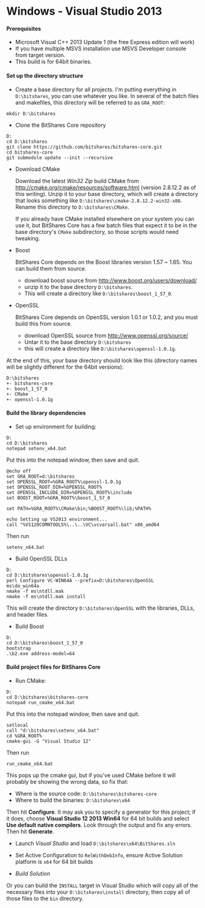 Windows - Visual Studio 2013
============================
#### Prerequisites ####
* Microsoft Visual C++ 2013 Update 1 (the free Express edition will work)
* If you have multiple MSVS installation use MSVS Developer console from target version.
* This build is for 64bit binaries.

#### Set up the directory structure ####
* Create a base directory for all projects.  I'm putting everything in
  `D:\bitshares`, you can use whatever you like.  In several of the batch files
  and makefiles, this directory will be referred to as `GRA_ROOT`:

```
mkdir D:\bitshares
```

* Clone the BitShares Core repository

```
D:
cd D:\bitshares
git clone https://github.com/bitshares/bitshares-core.git
cd bitshares-core
git submodule update --init --recursive
```

* Download CMake

  Download the latest *Win32 Zip* build CMake from
  http://cmake.org/cmake/resources/software.html (version 2.8.12.2 as of this
  writing).  Unzip it to your base directory, which will create a directory that
  looks something like `D:\bitshares\cmake-2.8.12.2-win32-x86`.  Rename this
  directory to `D:\bitshares\CMake`.

  If you already have CMake installed elsewhere on your system you can use it,
  but BitShares Core has a few batch files that expect it to be in the base
  directory's `CMake` subdirectory, so those scripts would need tweaking.

* Boost

   BitShares Core depends on the Boost libraries version 1.57 ~ 1.65.  You can build them from
   source.
   * download boost source from http://www.boost.org/users/download/
   * unzip it to the base directory `D:\bitshares`.
   * This will create a directory like `D:\bitshares\boost_1_57_0`.

* OpenSSL

   BitShares Core depends on OpenSSL version 1.0.1 or 1.0.2, and you must build this from source.
    * download OpenSSL source from http://www.openssl.org/source/
    * Untar it to the base directory `D:\bitshares`
    * this will create a directory like `D:\bitshares\openssl-1.0.1g`.

At the end of this, your base directory should look like this (directory names will
be slightly different for the 64bit versions):
```
D:\bitshares
+- bitshares-core
+- boost_1_57_0
+- CMake
+- openssl-1.0.1g
```

#### Build the library dependencies ####

* Set up environment for building:

```
D:
cd D:\bitshares
notepad setenv_x64.bat
```

Put this into the notepad window, then save and quit.

```
@echo off
set GRA_ROOT=d:\bitshares
set OPENSSL_ROOT=%GRA_ROOT%\openssl-1.0.1g
set OPENSSL_ROOT_DIR=%OPENSSL_ROOT%
set OPENSSL_INCLUDE_DIR=%OPENSSL_ROOT%\include
set BOOST_ROOT=%GRA_ROOT%\boost_1_57_0

set PATH=%GRA_ROOT%\CMake\bin;%BOOST_ROOT%\lib;%PATH%

echo Setting up VS2013 environment...
call "%VS120COMNTOOLS%\..\..\VC\vcvarsall.bat" x86_amd64
```

Then run

```
setenv_x64.bat
```


* Build OpenSSL DLLs
```
D:
cd D:\bitshares\openssl-1.0.1g
perl Configure VC-WIN64A --prefix=D:\bitshares\OpenSSL
ms\do_win64a
nmake -f ms\ntdll.mak
nmake -f ms\ntdll.mak install
```

  This will create the directory `D:\bitshares\OpenSSL` with the libraries, DLLs,
  and header files.

* Build Boost
```
D:
cd D:\bitshares\boost_1_57_0
bootstrap
.\b2.exe address-model=64
```

#### Build project files for BitShares Core ####

* Run CMake:

```
D:
cd D:\bitshares\bitshares-core
notepad run_cmake_x64.bat
```
Put this into the notepad window, then save and quit.
```
setlocal
call "d:\bitshares\setenv_x64.bat"
cd %GRA_ROOT%
cmake-gui -G "Visual Studio 12"
```
Then run
```
run_cmake_x64.bat
```

 This pops up the cmake gui, but if you've used CMake before it will probably be
 showing the wrong data, so fix that:
 * Where is the source code: `D:\bitshares\bitshares-core`
 * Where to build the binaries: `D:\bitshares\x64` 

 Then hit **Configure**.  It may ask you to specify a generator for this
 project; if it does, choose **Visual Studio 12 2013 Win64** for 64 bit builds and select **Use default
 native compilers**.  Look through the output and fix any errors.  Then
 hit **Generate**.


* Launch *Visual Studio* and load `D:\bitshares\x64\BitShares.sln` 
* Set Active Configuration to `RelWithDebInfo`, ensure Active Solution platform is `x64` for 64 bit builds

* *Build Solution*

Or you can build the `INSTALL` target in Visual Studio which will
copy all of the necessary files into your `D:\bitshares\install`
directory, then copy all of those files to the `bin` directory.
